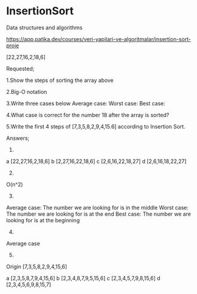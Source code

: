# InsertionSort
 Data structures and algorithms

https://app.patika.dev/courses/veri-yapilari-ve-algoritmalar/insertion-sort-proje

[22,27,16,2,18,6]

Requested;

1.Show the steps of sorting the array above

2.Big-O notation

3.Write three cases below
 Average case:
 Worst case:
 Best case: 

4.What case is correct for the number 18 after the array is sorted?

5.Write the first 4 steps of [7,3,5,8,2,9,4,15.6] according to Insertion Sort.

Answers;

1.
a [22,27,16,2,18,6]
b [2,27,16,22,18,6]
c [2,6,16,22,18,27]
d [2,6,16,18,22,27]

2.
O(n^2)

3.
Average case: The number we are looking for is in the middle
Worst case: The number we are looking for is at the end
Best case: The number we are looking for is at the beginning

4.
Average case

5.
Origin [7,3,5,8,2,9,4,15,6]

a [2,3,5,8,7,9,4,15,6]
b [2,3,4,8,7,9,5,15,6]
c [2,3,4,5,7,9,8,15,6]
d [2,3,4,5,6,9,8,15,7]
